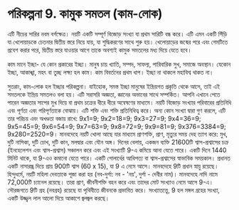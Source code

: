 # পরিকল্পনা 9. কামুক সমতল (কাম-লোক)

এটি নীচের সারির নবম বর্গক্ষেত্র। নয়টি একটি সম্পূর্ণ বিজোড় সংখ্যা যা প্রথম সারিটি বন্ধ করে। এটি এমন একটি সিঁড়ি যা খেলোয়াড়কে চেতনার দ্বিতীয় স্তরে নিয়ে যায়, যা শুদ্ধিকরণের সাথে শুরু হয়। খেলোয়াড়ের জন্মের পরে এবং গেমটিতে প্রবেশ করার পরে, দ্বিতীয় স্তরে যাওয়ার আগে তাকে অবশ্যই কামুক সমতলের মধ্য দিয়ে যেতে হবে।

কাম মানে ইচ্ছা- যে কোন প্রকারের ইচ্ছা। মানুষ চায় খ্যাতি, সম্পদ, সাফল্য, পারিবারিক সুখ, সমাজে অবস্থান। যেকোন ইচ্ছা, আকাঙ্খা, মহৎ বা তুচ্ছ লক্ষ্য হল কাম। কাম বিবর্তনের প্রথম ধাপ। ইচ্ছা না থাকলে মহাবিশ্ব থাকত না।

সুতরাং, কাম-লোক হল ইচ্ছার পরিকল্পনা। যাইহোক, সমস্ত ইচ্ছা মানুষের ইন্দ্রিয়গত প্রকৃতি থেকে আসে, তাই এই সমতলকে ইন্দ্রিয় সমতলও বলা হয়। এটি সরাসরি অজ্ঞতা, জ্ঞানের অভাবের সাথে সম্পর্কিত। আপনি এখানে পেতে পারেন অজ্ঞতার সাপের মুখ দিয়ে বা প্রথম চক্রের ধীরে ধীরে অন্বেষণের মাধ্যমে। নয়টি বিজোড় সংখ্যার পরিবারের প্রতিনিধি এবং পূর্ণতা এবং পরিপূর্ণতাকে বোঝায়। এটি শক্তি এবং শক্তি প্রতিনিধিত্ব করে। অন্য কোন সংখ্যা দ্বারা গুণ করলে, এটি তার পরিচয় এবং অখণ্ডতা বজায় রাখে: 9x1=9; 9x2=18=9; 9x3=27=9; 9x4=36=9; 9x5=45=9; 9x6=54=9; 9x7=63=9; 9x8=72=9; 9x9=81=9; 9x376=3384=9; 9x280=2520=9। মানবদেহে নয়টি খোলা আছে যার মাধ্যমে প্রাণশক্তি, প্রাণ, মৃত্যুর সময় দেহ ত্যাগ করে: মুখ, দুটি নাসিকা, দুটি চোখ, দুটি কান, মলদ্বার এবং যৌন অঙ্গ। দিনের বেলায়, একজন ব্যক্তি 21600টি শ্বাস-প্রশ্বাসের চক্র (ইনহেলেশন এবং শ্বাস-প্রশ্বাস) সঞ্চালন করে এবং এই সংখ্যাটি 9-এ কমিয়ে আনা যেতে পারে। একটি দিনে 1440 মিনিট থাকে, যা 9-এও কমানো যেতে পারে। একটি গোলার্ধের আধিপত্য বা শ্বাস-প্রশ্বাসের স্বাভাবিক সময়কাল। প্রধানত একটি নাসারন্ধ্র দিয়ে প্রায় 900টি শ্বাস (60 x 15), যা 9 এ নেমে আসে। মানবদেহে 9টি প্রধান স্নায়ু রয়েছে। হিন্দুধর্মে, নয়টি মহিলা দেবতাকে পূজা করা হয় (নব-দুর্গা: নব - 'নয়', দুর্গা - দেবীর নাম)। মানবদেহে নাদি নামে 72,000টি চ্যানেল রয়েছে। তারা প্রাণ, জীবনীশক্তি বহন করে এবং তাদের মোট সংখ্যাও নেমে আসে 9-এ। সৌরজগতে 9টি গ্রহ (নবগ্রহ) রয়েছে যা পৃথিবীতে জীবনকে প্রভাবিত করে। সংখ্যাতত্ত্বে, 9 হল মঙ্গল গ্রহের সংখ্যা, একটি উজ্জ্বল লাল আলো দিয়ে আকাশে জ্বলজ্বল করছে।
